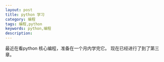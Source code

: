```yaml
---
layout: post
title: python 学习
category: 编程
tags: 编程,python
keywords: python,编程
description: 
---
```

最近在看python 核心编程，准备在一个月内学完它。
现在已经进行了到了第三章。